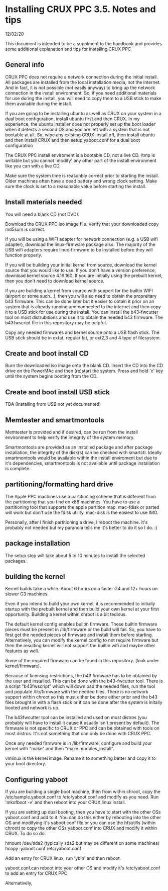 
# Installing CRUX PPC 3.5.  Notes and tips
12/02/20


This document is intended to be a supplment to the handbook and provides some additional explanation 
and tips for installing CRUX PPC


## General info

CRUX PPC does not require a network connection during the initial install.   All packages are 
installed from the local installation media, not the internet.   And in fact, it is
not possible (not easily anyway) to bring up the network connection in the install environment.
So, if you need additional materials for use during the install, you will need to copy them to 
a USB stick to make them available during the install.

If you are going to be installing ubuntu as well as CRUX on your system in a dual boot
configuration, install ubuntu first and then CRUX.   In my experience, the ubuntu installer
does not properly set up the boot loader when it detects a second OS and you are left with
a system that is not bootable at all.   So, wipe any existing CRUX install off, then install 
ubuntu and then install CRUX and then setup yaboot.conf for a dual boot configuration

The CRUX PPC install enviroment is a bootable CD, not a live CD.  /tmp is writable but you cannot
'modify' any other part of the install environment like you can with a live CD.

Make sure the system time is reasonbly correct prior to starting the install.  Older machines 
often have a dead battery and wrong clock setting.   Make sure the clock is set to a reasonable
value before starting the install.


## Install materials needed

You will need a blank CD (not DVD). 

Download the CRUX PPC iso image file.  Verify that your downloaded copy md5sum is correct.

If you will be using a WIFI adapter for network connection (e.g. a USB wifi adapter), download 
the linux-firmware package also.   The majority of the USB wifi adapters require linux-firmware
to be installed before they will function properly.   

If you will be building your initial kernel from source, download the kernel source that you
would like to use.   If you don't have a version preference, download kernel source 4.19.160.
If you are initially using the prebuilt kernel, then you don't need to download kernel
source.

If you are building a kernel from source with support for the builtin WIFI (airport or some such...), 
then you will also need to obtain the propreitary b43 firmware.   This can be done later but 
it easier to obtain it prior on an system that is already running and connected to the
internet and then copy it to a USB stick for use during the install.  You can install the b43-fwcutter tool on 
most distrubitions and use it to obtain the needed b43 firmware.   The b43fwscript file in this repository 
may be helpful.

Copy any needed firmwares and kernel source onto a USB flash stick.   The USB stick should
be in exfat, regular fat, or ext2,3 and 4 type of filesystem.


## Create and boot install CD


Burn the downloaded iso image onto the blank CD.   Insert the CD into the CD drive on the PowerMAc
and then (re)start the system.   Press and hold 'c' key until the system begins booting from the
CD.


## Create and boot install USB stick

TBA (Installing from USB not yet documented)


## Memtester and smartmontools

Memtester is provided and if desired, can be run from the install environment to help verify the 
integrity of the system memory.   

Smartmontools are provided as an installed package and after package installation, the integrity 
of the disk(s) can be checked with smartctl.   Ideally smartmontools would be available within 
the install enviroment but due to it's dependencies, smartmontools is not available until package 
installation is complete.

## partitioning/formatting hard drive

The Apple PPC machines use a partitioning scheme that is different from the partitioning that
you find on x86 machines.   You have to use a partitioning tool that supports the apple 
partition map.   mac-fdisk or parted will work but don't use the fdisk utility.  mac-disk is
the easiest to use IMO.

Personally, after I finish partitioning a drive, I reboot the machine.   It's probably not needed but
my paranoia tells me it's better to do it so I do. :)


## package installation

The setup step will take about 5 to 10 minutes to install the selected packages.


## building the kernel

   Kernel builds take a while.   About 6 hours on a faster G4 and 12+ hours on slower G3 machines.

   Even if you intend to build your own kernel, it is recommended to initially startup with the
prebuilt kernel and then build your own kernel at your first opportunity.   Building a kernel
within chroot is a bit tedious.

   The default kernel config enables builtin firmware.   These builtin firmware pieces must be
present in /lib/firmware or the build will fail.   So, you have to first get the needed pieces
of firmware and install them before starting.  Alternatively, you can modify the kernel config
to not require firmware but then the resulting kernel will not support the builtin wifi and maybe
other features as well.

   Some of the required firmware can be found in this repository.  (look under kernel/firmware).

   Because of licensing restrictions, the b43 firmware has to be obtained by the user and 
installed.   This can be done with the b43-fwcutter tool.   There is a script "b43fwscript"
which will download the needed files, run the tool and populate /lib/firmware with the needed
files.   There is no network support within chroot so this must either be done either prior 
and the b43 files brought in with a flash stick or it can be done after the system is initally
booted and network is up.

   The b43fwcutter tool can be installed and used on most distros (you probably will have to 
install it cause it usually isn't present by default).   The firmware is not specific to CRUX or
PPC and can be obtained with tools on most distros.   It's not something that can only be
done with CRUX PPC.

   Once any needed firmware is in /lib/firmware, configure and build your kernel with "make" and
then "make modules_install".   

   vmlinux is the kernel image.   Rename it to something better and copy it to your boot
directory.


## Configuring yaboot

   If you are building a single boot machine, then from within chroot, copy the 
/etc/sample.yaboot.conf to /etc/yaboot.conf and modify as you need.   Run 'mkofboot -v'
and then reboot into your CRUX linux install.

   If you are setting up dual booting, then you have to start with the other OSs yaboot.conf
and add to it.   You can do this either by rebooting into the other OS and modifying it's
yaboot.conf file or you can use the hfsutills (within chroot) to copy the other OSs yaboot.conf
into CRUX and modify it within CRUX.   To do so do:

hmount /dev/sda2   (typically sda2 but may be different on some machines)
hcopy :yaboot.conf /etc/yaboot.conf

   Add an entry for CRUX linux, run 'ybin' and then reboot.






   
yaboot.conf.can reboot into your other OS and modify it's 
/etc/yaboot.conf to add an entry for CRUX PPC.

   Alternatively, 

